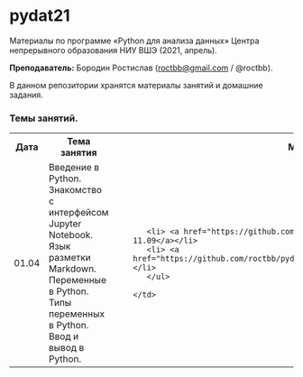 # pydat21

Материалы по программе «Python для анализа данных» Центра непрерывного образования НИУ ВШЭ (2021, апрель).

**Преподаватель:** Бородин Ростислав (roctbb@gmail.com / @roctbb).

В данном репозитории хранятся материалы занятий и домашние задания.

### Темы занятий.

<table>
<tr>
  <th>Дата</th>
  <th>Тема занятия</th>
  <th>Материалы</th>
  <th>ДЗ</th>
</tr>
 <tr>
  <td>01.04</td>
  <td>Введение в Python. Знакомство с интерфейсом Jupyter Notebook. Язык разметки Markdown. Переменные в Python. Типы переменных в Python. Ввод и вывод в Python.</td>
   <td>
     <ul>
       
       <li> <a href="https://github.com/roctbb/pydat21/blob/master/lesson_1">Папка 11.09</a></li>
       <li> <a href="https://github.com/roctbb/pydat21/blob/main/lesson_1/tasks.ipynb">Задачи</a></li>
       </ul>
     
    </td>
  <td><ul>
    <li><a href="https://nbviewer.jupyter.org/github/roctbb/pydat21/blob/main/Homework/hw1.ipynb">Тренировочное ДЗ1</a></li>
    <li><a href="https://nbviewer.jupyter.org/github/roctbb/pydat21/blob/main/Homework/hw2.ipynb">Тренировочное ДЗ2</a></li>
    </ul></td>
</tr>
</table>
